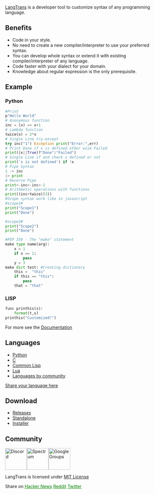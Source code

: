 [LangTrans](https://github.com/LangTrans/LangTrans) is a developer tool to customize syntax of any programming language.

## Benefits
- Code in your style.
- No need to create a new compiler/interpreter to use your preferred syntax.
- You can develop whole syntax or extend it with existing compiler/interpreter of any language.
- Code faster with your dialect for your domain.
- Knowledge about regular expression is the only prerequisite.

## Example
### Python

```py
#Print
p"Hello World"
# Anonymous function
inc = (x) => x+1
# Lambda function
twice(x) = 2*x
# Single Line try-except
try inc("1") Exception print("Error:",err)
# Print Done if x is defined other wise Failed
print((x||True)?"Done":"Failed")
# Single Line if and check x defined or not
print('x is not defined') if !x
# Pipe Syntax
1 -> inc
|> print
# Reverse Pipe
print<-inc<-inc<-1
# Arithmetic operations with functions 
print((inc+twice)(3))
#Scope syntax work like in javascript
#scope1#
print("Scope1")
print("Done")

#scope2#
print("Scope2")
print("Done")

#PEP 359 - The "make" statement 
make type name(arg):
	x = 1
	if x == 1:
	    pass
	y = 3
make dict test: #Creating dictionary
    this =  "this"
    if this == "this":
        pass
    that = "that"
```

### LISP

```py
func printhis(s):
	format(t,s)
printhis("Customized!")
```

For more see the [Documentation](https://langtrans.readthedocs.io/en/latest/)

## Languages
* [Python](https://github.com/LangTrans/Py_Trans)
* [C](https://github.com/LangTrans/C_Trans)
* [Common Lisp](https://github.com/LangTrans/LISP_Trans)
* [Lua](https://github.com/LangTrans/Lua_Trans)
* [Languages by community](https://langtrans.github.io/langtransrepos/)

[Share your language here](https://forms.gle/YDEKapaTZmJspyDeA)

## Download
- [Releases](https://github.com/LangTrans/LangTrans/releases)
- [Standalone](https://github.com/LangTrans/LangTrans/releases/download/1.6/langtrans.exe)<br>
- [Installer](https://github.com/LangTrans/LangTrans/releases/download/1.6/LangTrans_Installer.exe)

## Community
[<img src="https://discord.com/assets/2c21aeda16de354ba5334551a883b481.png" alt="Discord" style="height: 70px;width: 70px;"/>](https://discord.gg/3nDwppur5S)[<img src="https://avatars.githubusercontent.com/u/25838825?s=200&v=4" alt="Spectrum" style="height: 70px;width: 70px;"/>](https://spectrum.chat/langtrans-community)[<img src="https://www.gstatic.com/images/branding/product/2x/groups_48dp.png" alt="Google Groups" style="height: 70px;width: 70px;"/>](https://groups.google.com/g/langtrans-community)

LangTrans is licensed under [MIT License](https://raw.githubusercontent.com/LangTrans/LangTrans/main/LICENSE)
<div>
Share on
<a href="https://news.ycombinator.com/submitlink?u=https://langtrans.github.io&t=Customize%20Programming%20Languages" target="_blank" rel="noopener noreferrer" style="color: green;">Hacker News</a>
<a href="https://www.reddit.com/submit?title=Customize%20Programming%20Languages&url=https%3A%2F%2Flangtrans.github.io" target="_blank" rel="noopener noreferrer" style="color: green;">Reddit</a>
<a href="https://twitter.com/intent/tweet?text=Customize%20Programming%20Languages&url=https://langtrans.github.io" target="_blank" rel="noopener noreferrer" style="color: green;">Twitter</a>
</div>
